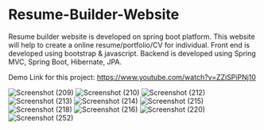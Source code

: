 # Resume-Builder-Website
Resume builder website is developed on spring boot platform. This website will help to create a online resume/portfolio/CV for individual.
Front end is developed using bootstrap & javascript.
Backend is developed using Spring MVC, Spring Boot, Hibernate, JPA.

Demo Link for this project: <a href="https://www.youtube.com/watch?v=ZZiSPiPNj10">https://www.youtube.com/watch?v=ZZiSPiPNj10</a>


![Screenshot (209)](https://user-images.githubusercontent.com/51437729/93593631-16d92780-f9d2-11ea-8c92-3a1dcfa1c21a.png)
![Screenshot (210)](https://user-images.githubusercontent.com/51437729/93593637-180a5480-f9d2-11ea-80d8-92bb8341d493.png)
![Screenshot (212)](https://user-images.githubusercontent.com/51437729/93593643-1b9ddb80-f9d2-11ea-978b-8b59782fb801.png)
![Screenshot (213)](https://user-images.githubusercontent.com/51437729/93593648-1e003580-f9d2-11ea-97a9-2d1f5b7b0512.png)
![Screenshot (214)](https://user-images.githubusercontent.com/51437729/93593651-1fc9f900-f9d2-11ea-9034-e6744662bcf6.png)
![Screenshot (215)](https://user-images.githubusercontent.com/51437729/93593653-20fb2600-f9d2-11ea-9547-f2dbee9d9045.png)
![Screenshot (218)](https://user-images.githubusercontent.com/51437729/93593656-222c5300-f9d2-11ea-96b4-9e2144eb3534.png)
![Screenshot (216)](https://user-images.githubusercontent.com/51437729/93593658-235d8000-f9d2-11ea-8cf1-96855b4f6f8d.png)
![Screenshot (220)](https://user-images.githubusercontent.com/51437729/93593663-25274380-f9d2-11ea-8027-92b55d5fba96.png)
![Screenshot (252)](https://user-images.githubusercontent.com/51437729/93593682-2d7f7e80-f9d2-11ea-8d89-1ded1d61ef74.png)
